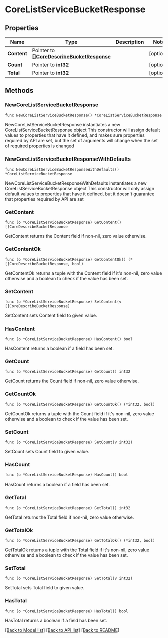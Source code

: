 # CoreListServiceBucketResponse

## Properties

Name | Type | Description | Notes
------------ | ------------- | ------------- | -------------
**Content** | Pointer to [**[]CoreDescribeBucketResponse**](CoreDescribeBucketResponse.md) |  | [optional] 
**Count** | Pointer to **int32** |  | [optional] 
**Total** | Pointer to **int32** |  | [optional] 

## Methods

### NewCoreListServiceBucketResponse

`func NewCoreListServiceBucketResponse() *CoreListServiceBucketResponse`

NewCoreListServiceBucketResponse instantiates a new CoreListServiceBucketResponse object
This constructor will assign default values to properties that have it defined,
and makes sure properties required by API are set, but the set of arguments
will change when the set of required properties is changed

### NewCoreListServiceBucketResponseWithDefaults

`func NewCoreListServiceBucketResponseWithDefaults() *CoreListServiceBucketResponse`

NewCoreListServiceBucketResponseWithDefaults instantiates a new CoreListServiceBucketResponse object
This constructor will only assign default values to properties that have it defined,
but it doesn't guarantee that properties required by API are set

### GetContent

`func (o *CoreListServiceBucketResponse) GetContent() []CoreDescribeBucketResponse`

GetContent returns the Content field if non-nil, zero value otherwise.

### GetContentOk

`func (o *CoreListServiceBucketResponse) GetContentOk() (*[]CoreDescribeBucketResponse, bool)`

GetContentOk returns a tuple with the Content field if it's non-nil, zero value otherwise
and a boolean to check if the value has been set.

### SetContent

`func (o *CoreListServiceBucketResponse) SetContent(v []CoreDescribeBucketResponse)`

SetContent sets Content field to given value.

### HasContent

`func (o *CoreListServiceBucketResponse) HasContent() bool`

HasContent returns a boolean if a field has been set.

### GetCount

`func (o *CoreListServiceBucketResponse) GetCount() int32`

GetCount returns the Count field if non-nil, zero value otherwise.

### GetCountOk

`func (o *CoreListServiceBucketResponse) GetCountOk() (*int32, bool)`

GetCountOk returns a tuple with the Count field if it's non-nil, zero value otherwise
and a boolean to check if the value has been set.

### SetCount

`func (o *CoreListServiceBucketResponse) SetCount(v int32)`

SetCount sets Count field to given value.

### HasCount

`func (o *CoreListServiceBucketResponse) HasCount() bool`

HasCount returns a boolean if a field has been set.

### GetTotal

`func (o *CoreListServiceBucketResponse) GetTotal() int32`

GetTotal returns the Total field if non-nil, zero value otherwise.

### GetTotalOk

`func (o *CoreListServiceBucketResponse) GetTotalOk() (*int32, bool)`

GetTotalOk returns a tuple with the Total field if it's non-nil, zero value otherwise
and a boolean to check if the value has been set.

### SetTotal

`func (o *CoreListServiceBucketResponse) SetTotal(v int32)`

SetTotal sets Total field to given value.

### HasTotal

`func (o *CoreListServiceBucketResponse) HasTotal() bool`

HasTotal returns a boolean if a field has been set.


[[Back to Model list]](../README.md#documentation-for-models) [[Back to API list]](../README.md#documentation-for-api-endpoints) [[Back to README]](../README.md)


